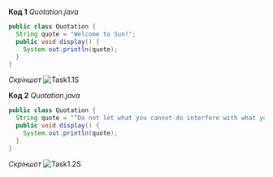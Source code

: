 **Код 1**
*Quotation.java*
```java
public class Quotation {
  String quote = "Welcome to Sun!";
  public void display() {
    System.out.println(quote);
  }
}
```
*Скріншот*
![Task1.1S](https://github.com/ppc-ntu-khpi/35-first-lab-mjhjj/blob/master/Solution/task2.1.png)

**Код 2**
*Quotation.java*
```java
public class Quotation {
  String quote = "“Do not let what you cannot do interfere with what you can do.”";
  public void display() {
    System.out.println(quote);
  }
}
```
*Скріншот*
![Task1.2S](https://github.com/ppc-ntu-khpi/35-first-lab-mjhjj/blob/master/Solution/task2.2.png)
